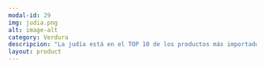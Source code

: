 ```yaml
---
modal-id: 29
img: judia.png
alt: image-alt
category: Verdura
descripcion: "La judía está en el TOP 10 de los productos más importados en 2015."
layout: product
---
```


